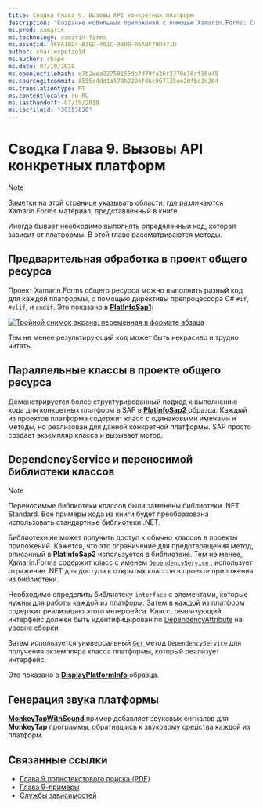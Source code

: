 ```yaml
---
title: Сводка Глава 9. Вызовы API конкретных платформ
description: 'Создание мобильных приложений с помощью Xamarin.Forms: Сводка Глава 9. Вызовы API конкретных платформ'
ms.prod: xamarin
ms.technology: xamarin-forms
ms.assetid: 4FFA1BD4-B3ED-461C-9B00-06ABF70D471D
author: charlespetzold
ms.author: chape
ms.date: 07/19/2018
ms.openlocfilehash: e7b2eea22758155db7d79fa26f3376e16cf16a45
ms.sourcegitcommit: 8555a4dd1a579b2206f86c867125ee20fbc3d264
ms.translationtype: MT
ms.contentlocale: ru-RU
ms.lasthandoff: 07/19/2018
ms.locfileid: "39157020"
---
```

# <a name="summary-of-chapter-9-platform-specific-api-calls"></a>Сводка Глава 9. Вызовы API конкретных платформ

> [!NOTE] 
> Заметки на этой странице указывать области, где различаются Xamarin.Forms материал, представленный в книге.

Иногда бывает необходимо выполнять определенный код, которая зависит от платформы. В этой главе рассматриваются методы.

## <a name="preprocessing-in-the-shared-asset-project"></a>Предварительная обработка в проект общего ресурса

Проект Xamarin.Forms общего ресурса можно выполнить разный код для каждой платформы, с помощью директивы препроцессора C# `#if`, `#elif`, и `endif`. Это показано в [ **PlatInfoSap1**](https://github.com/xamarin/xamarin-forms-book-samples/tree/master/Chapter09/PlatInfoSap1):

[![Тройной снимок экрана: переменная в формате абзаца](images/ch09fg01-small.png "модель устройства и операционной системы")](images/ch09fg01-large.png#lightbox "модель устройства и операционной системы")

Тем не менее результирующий код может быть некрасиво и трудно читать.

## <a name="parallel-classes-in-the-shared-asset-project"></a>Параллельные классы в проекте общего ресурса

Демонстрируется более структурированный подход к выполнению кода для конкретных платформ в SAP в [ **PlatInfoSap2** ](https://github.com/xamarin/xamarin-forms-book-samples/tree/master/Chapter09/PlatInfoSap2) образца. Каждый из проектов платформа содержит класс с одинаковыми именами и методы, но реализован для данной конкретной платформы. SAP просто создает экземпляр класса и вызывает метод.

## <a name="dependencyservice-and-the-portable-class-library"></a>DependencyService и переносимой библиотеки классов

> [!NOTE] 
> Переносимые библиотеки классов были заменены библиотеки .NET Standard. Все примеры кода из книги будет преобразована использовать стандартные библиотеки .NET.

Библиотеки не может получить доступ к обычно классов в проекты приложений. Кажется, что это ограничение для предотвращения метод, описанный в **PlatInfoSap2** используется в библиотеке. Тем не менее, Xamarin.Forms содержит класс с именем [ `DependencyService` ](xref:Xamarin.Forms.DependencyService) , использует отражение .NET для доступа к открытых классов в проекте приложения из библиотеки.

Необходимо определить библиотеку `interface` с элементами, которые нужны для работы каждой из платформ. Затем в каждой из платформ содержит реализацию этого интерфейса. Класс, реализующий интерфейс должен быть идентифицирован по [DependencyAttribute](xref:Xamarin.Forms.DependencyAttribute) на уровне сборки.

Затем используется универсальный [ `Get` ](xref:Xamarin.Forms.DependencyService.Get*) метод `DependencyService` для получения экземпляра класса платформы, который реализует интерфейс.

Это показано в [ **DisplayPlatformInfo** ](https://github.com/xamarin/xamarin-forms-book-samples/tree/master/Chapter09/DisplayPlatformInfo) образца.

## <a name="platform-specific-sound-generation"></a>Генерация звука платформы

[ **MonkeyTapWithSound** ](https://github.com/xamarin/xamarin-forms-book-samples/tree/master/Chapter09/MonkeyTapWithSound) пример добавляет звуковых сигналов для **MonkeyTap** программы, обратившись к звуковому средства каждой из платформ.

## <a name="related-links"></a>Связанные ссылки

- [Глава 9 полнотекстового поиска (PDF)](https://download.xamarin.com/developer/xamarin-forms-book/XamarinFormsBook-Ch09-Apr2016.pdf)
- [Глава 9-примеры](https://github.com/xamarin/xamarin-forms-book-samples/tree/master/Chapter09)
- [Службы зависимостей](~/xamarin-forms/app-fundamentals/dependency-service/index.md)
